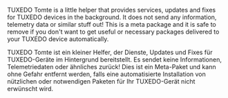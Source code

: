 TUXEDO Tomte is a little helper that provides services, updates and fixes for
TUXEDO devices in the background. It does not send any information, telemetry
data or similar stuff out!
This is a meta package and it is safe to remove if you don't want to get useful
or necessary packages delivered to your TUXEDO device automatically.

TUXEDO Tomte ist ein kleiner Helfer, der Dienste, Updates und Fixes
für TUXEDO-Geräte im Hintergrund bereitstellt. Es sendet keine Informationen,
Telemetriedaten oder ähnliches zurück!
Dies ist ein Meta-Paket und kann ohne Gefahr entfernt werden, falls eine
automatisierte Installation von nützlichen oder notwendigen Paketen für Ihr
TUXEDO-Gerät nicht erwünscht wird.
